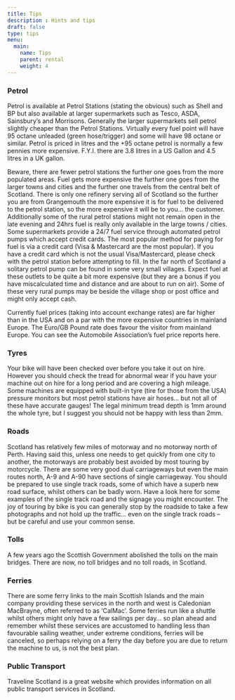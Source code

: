 ```yaml
---
title: Tips
description : Hints and tips
draft: false
type: tips
menu:
  main:
    name: Tips
    parent: rental
    weight: 4
---
```

### Petrol
Petrol is available at Petrol Stations (stating the obvious) such as Shell and BP but also available at larger supermarkets such as Tesco, ASDA, Sainsbury’s and Morrisons. Generally the larger supermarkets sell petrol slightly cheaper than the Petrol Stations. Virtually every fuel point will have 95 octane unleaded (green hose/trigger) and some will have 98 octane or similar. Petrol is priced in litres and the +95 octane petrol is normally a few pennies more expensive. F.Y.I. there are 3.8 litres in a US Gallon and 4.5 litres in a UK gallon.

Beware, there are fewer petrol stations the further one goes from the more populated areas. Fuel gets more expensive the further one goes from the larger towns and cities and the further one travels from the central belt of Scotland. There is only one refinery serving all of Scotland so the further you are from Grangemouth the more expensive it is for fuel to be delivered to the petrol station, so the more expensive it will be to you… the customer. Additionally some of the rural petrol stations might not remain open in the late evening and 24hrs fuel is really only available in the large towns / cities. Some supermarkets provide a 24/7 fuel service through automated petrol pumps which accept credit cards. The most popular method for paying for fuel is via a credit card (Visa & Mastercard are the most popular). If you have a credit card which is not the usual Visa/Mastercard, please check with the petrol station before attempting to fill. In the far north of Scotland a solitary petrol pump can be found in some very small villages. Expect fuel at these outlets to be quite a bit more expensive (but they are a bonus if you have miscalculated time and distance and are about to run on air). Some of these very rural pumps may be beside the village shop or post office and might only accept cash.

Currently fuel prices (taking into account exchange rates) are far higher than in the USA and on a par with the more expensive countries in mainland Europe. The Euro/GB Pound rate does favour the visitor from mainland Europe. You can see the Automobile Association’s fuel price reports here.

### Tyres
Your bike will have been checked over before you take it out on hire. However you should check the tread for abnormal wear if you have your machine out on hire for a long period and are covering a high mileage. Some machines are equipped with built-in tyre (tire for those from the USA) pressure monitors but most petrol stations have air hoses… but not all of these have accurate gauges! The legal minimum tread depth is 1mm around the whole tyre, but I suggest you should not be happy with less than 2mm.

### Roads
Scotland has relatively few miles of motorway and no motorway north of Perth. Having said this, unless one needs to get quickly from one city to another, the motorways are probably best avoided by most touring by motorcycle. There are some very good dual carriageways but even the main routes north, A-9 and A-90 have sections of single carriageway. You should be prepared to use single track roads, some of which have a superb new road surface, whilst others can be badly worn. Have a look here for some examples of the single track road and the signage you might encounter. The joy of touring by bike is you can generally stop by the roadside to take a few photographs and not hold up the traffic… even on the single track roads – but be careful and use your common sense.

### Tolls
A few years ago the Scottish Government abolished the tolls on the main bridges. There are now, no toll bridges and no toll roads, in Scotland.

### Ferries
There are some ferry links to the main Scottish Islands and the main company providing these services in the north and west is Caledonian MacBrayne, often referred to as ‘CalMac’. Some ferries run like a shuttle whilst others might only have a few sailings per day… so plan ahead and remember whilst these services are accustomed to handling less than favourable sailing weather, under extreme conditions, ferries will be canceled, so perhaps relying on a ferry the day before you are due to return the machine to us, is not the best plan.

### Public Transport
Traveline Scotland is a great website which provides information on all public transport services in Scotland.